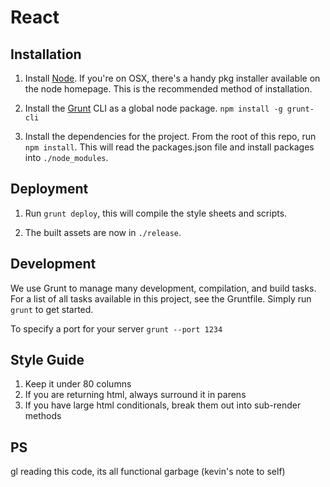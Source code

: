 # React

## Installation

1. Install [Node](http://nodejs.org/). If you're on OSX, there's a handy pkg
   installer available on the node homepage. This is the recommended method of
   installation.

2. Install the [Grunt](http://gruntjs.com) CLI as a global node package.
   `npm install -g grunt-cli`

3. Install the dependencies for the project. From the root of this repo, run
   `npm install`. This will read the packages.json file and install packages
   into `./node_modules`.

## Deployment

1. Run `grunt deploy`, this will compile the style sheets and scripts.

2. The built assets are now in `./release`.


## Development

We use Grunt to manage many development, compilation, and build
tasks. For a list of all tasks available in this project, see the
Gruntfile. Simply run `grunt` to get started.

To specify a port for your server `grunt --port 1234`

## Style Guide

1. Keep it under 80 columns
2. If you are returning html, always surround it in parens
3. If you have large html conditionals, break them out into sub-render methods

## PS

gl reading this code, its all functional garbage (kevin's note to self)
